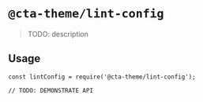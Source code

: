 # `@cta-theme/lint-config`

> TODO: description

## Usage

```
const lintConfig = require('@cta-theme/lint-config');

// TODO: DEMONSTRATE API
```

